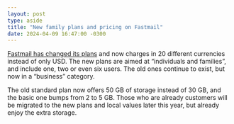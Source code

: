 ```yaml
---
layout: post
type: aside
title: "New family plans and pricing on Fastmail"
date: 2024-04-09 16:47:00 -0300
---
```

[Fastmail has changed its plans](https://www.fastmail.com/blog/new-family-plans-and-pricing/) and now charges in 20 different currencies instead of only USD. The new plans are aimed at “individuals and families”, and include one, two or even six users. The old ones continue to exist, but now in a “business” category.

The old standard plan now offers 50 GB of storage instead of 30 GB, and the basic one bumps from 2 to 5 GB. Those who are already customers will be migrated to the new plans and local values later this year, but already enjoy the extra storage.
